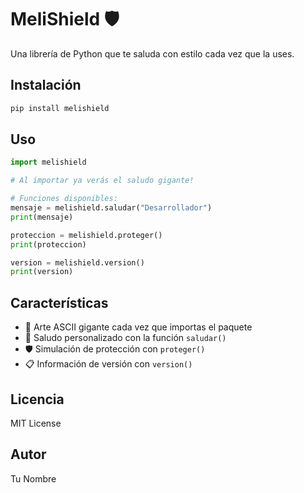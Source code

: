 # MeliShield 🛡️

Una librería de Python que te saluda con estilo cada vez que la uses.

## Instalación

```bash
pip install melishield
```

## Uso

```python
import melishield

# Al importar ya verás el saludo gigante!

# Funciones disponibles:
mensaje = melishield.saludar("Desarrollador")
print(mensaje)

proteccion = melishield.proteger()
print(proteccion)

version = melishield.version()
print(version)
```

## Características

- 🎨 Arte ASCII gigante cada vez que importas el paquete
- 👋 Saludo personalizado con la función `saludar()`
- 🛡️ Simulación de protección con `proteger()`
- 📋 Información de versión con `version()`

## Licencia

MIT License

## Autor

Tu Nombre 